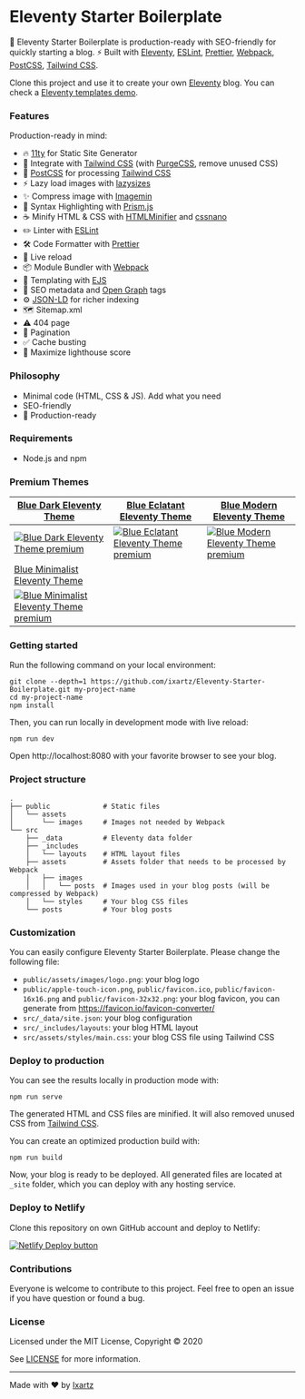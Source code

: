 # Eleventy Starter Boilerplate

🚀 Eleventy Starter Boilerplate is production-ready with SEO-friendly for quickly starting a blog. ⚡️ Built with [Eleventy](https://www.11ty.dev), [ESLint](https://eslint.org), [Prettier](https://prettier.io), [Webpack](https://webpack.js.org), [PostCSS](https://postcss.org), [Tailwind CSS](https://tailwindcss.com).

Clone this project and use it to create your own [Eleventy](https://www.11ty.dev) blog. You can check a [Eleventy templates demo](https://creativedesignsguru.com/demo/Eleventy-Starter-Boilerplate/eleventy-starter-boilerplate-presentation/).

### Features

Production-ready in mind:

- 🔥 [11ty](https://www.11ty.dev) for Static Site Generator
- 🎨 Integrate with [Tailwind CSS](https://tailwindcss.com) (with [PurgeCSS](https://purgecss.com), remove unused CSS)
- 💅 [PostCSS](https://postcss.org) for processing [Tailwind CSS](https://tailwindcss.com)
- ⚡️ Lazy load images with [lazysizes](https://github.com/aFarkas/lazysizes)
- ✨ Compress image with [Imagemin](https://github.com/imagemin/imagemin)
- 🎈 Syntax Highlighting with [Prism.js](https://prismjs.com)
- ☕ Minify HTML & CSS with [HTMLMinifier](https://www.npmjs.com/package/html-minifier) and [cssnano](https://cssnano.co)
- ✏️ Linter with [ESLint](https://eslint.org)
- 🛠 Code Formatter with [Prettier](https://prettier.io)
- 💨 Live reload
- 📦 Module Bundler with [Webpack](https://webpack.js.org)
- 🦊 Templating with [EJS](https://ejs.co)
- 🤖 SEO metadata and [Open Graph](https://ogp.me/) tags
- ⚙️ [JSON-LD](https://developers.google.com/search/docs/guides/intro-structured-data) for richer indexing
- 🗺 Sitemap.xml
- ⚠️ 404 page
- 📖 Pagination
- ✅ Cache busting
- 💯 Maximize lighthouse score

### Philosophy

- Minimal code (HTML, CSS & JS). Add what you need
- SEO-friendly
- 🚀 Production-ready

### Requirements

- Node.js and npm

### Premium Themes

| [Blue Dark Eleventy Theme](https://creativedesignsguru.com/blue-dark-eleventy-theme/) | [Blue Eclatant Eleventy Theme](https://creativedesignsguru.com/blue-eclatant-eleventy-theme/) | [Blue Modern Eleventy Theme](https://creativedesignsguru.com/blue-modern-eleventy-theme/) |
| --- | --- | --- |
| [![Blue Dark Eleventy Theme premium](https://creativedesignsguru.com/assets/images/themes/blue-dark-mode-eleventy-theme-homepage-xs.png)](https://creativedesignsguru.com/blue-dark-eleventy-theme/) | [![Blue Eclatant Eleventy Theme premium](https://creativedesignsguru.com/assets/images/themes/eclatant-blue-eleventy-theme-homepage-xs.png)](https://creativedesignsguru.com/blue-eclatant-eleventy-theme/) | [![Blue Modern Eleventy Theme premium](https://creativedesignsguru.com/assets/images/themes/modern-blue-eleventy-theme-homepage-xs.png)](https://creativedesignsguru.com/blue-modern-eleventy-theme/) |
| [Blue Minimalist Eleventy Theme](https://creativedesignsguru.com/blue-minimalist-eleventy-theme/) |
| [![Blue Minimalist Eleventy Theme premium](https://creativedesignsguru.com/assets/images/themes/minimalist-blue-eleventy-theme-homepage-xs.png)](https://creativedesignsguru.com/blue-minimalist-eleventy-theme/) |

### Getting started

Run the following command on your local environment:

```
git clone --depth=1 https://github.com/ixartz/Eleventy-Starter-Boilerplate.git my-project-name
cd my-project-name
npm install
```

Then, you can run locally in development mode with live reload:

```
npm run dev
```

Open http://localhost:8080 with your favorite browser to see your blog.

### Project structure

```
.
├── public             # Static files
│   └── assets
│       └── images     # Images not needed by Webpack
└── src
    ├── _data          # Eleventy data folder
    ├── _includes
    │   └── layouts    # HTML layout files
    ├── assets         # Assets folder that needs to be processed by Webpack
    │   ├── images
    │   │   └── posts  # Images used in your blog posts (will be compressed by Webpack)
    │   └── styles     # Your blog CSS files
    └── posts          # Your blog posts
```

### Customization

You can easily configure Eleventy Starter Boilerplate. Please change the following file:

- `public/assets/images/logo.png`: your blog logo
- `public/apple-touch-icon.png`, `public/favicon.ico`, `public/favicon-16x16.png` and `public/favicon-32x32.png`: your blog favicon, you can generate from https://favicon.io/favicon-converter/
- `src/_data/site.json`: your blog configuration
- `src/_includes/layouts`: your blog HTML layout
- `src/assets/styles/main.css`: your blog CSS file using Tailwind CSS

### Deploy to production

You can see the results locally in production mode with:

```
npm run serve
```

The generated HTML and CSS files are minified. It will also removed unused CSS from [Tailwind CSS](https://tailwindcss.com).

You can create an optimized production build with:

```
npm run build
```

Now, your blog is ready to be deployed. All generated files are located at `_site` folder, which you can deploy with any hosting service.

### Deploy to Netlify

Clone this repository on own GitHub account and deploy to Netlify:

[![Netlify Deploy button](https://www.netlify.com/img/deploy/button.svg)](https://app.netlify.com/start/deploy?repository=https://github.com/ixartz/Eleventy-Starter-Boilerplate)

### Contributions

Everyone is welcome to contribute to this project. Feel free to open an issue if you have question or found a bug.

### License

Licensed under the MIT License, Copyright © 2020

See [LICENSE](LICENSE) for more information.

---

Made with ♥ by [Ixartz](https://github.com/ixartz)
